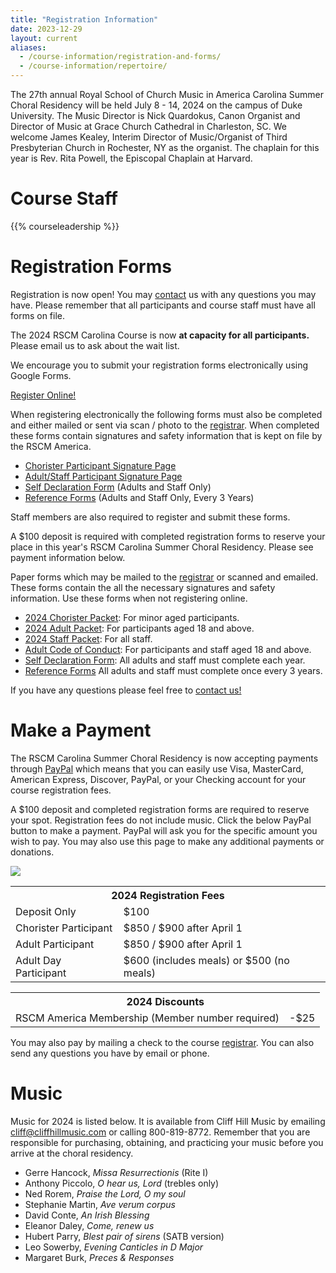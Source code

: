 ```yaml
---
title: "Registration Information"
date: 2023-12-29
layout: current
aliases:
  - /course-information/registration-and-forms/
  - /course-information/repertoire/
---
```


The 27th annual Royal School of Church Music in America Carolina Summer Choral
Residency will be held July 8 - 14, 2024 on the campus of Duke University.
The Music Director is Nick Quardokus, Canon Organist and Director of Music at
Grace Church Cathedral in Charleston, SC.  We welcome James Kealey, Interim
Director of Music/Organist of Third Presbyterian Church in Rochester, NY as
the organist.  The chaplain for this year is Rev. Rita Powell, the Episcopal
Chaplain at Harvard.

# Course Staff

{{% courseleadership %}}

<!--
# Things to Bring

* A cover or blanket of some sort – not too heavy!
* A pillow
* Extra Long Twin Sheets
* Any prescribed medications
* Bath essentials: slippers, shampoo, soap, toothbrush/paste, etc.
* Shoes for the shower
* Shorts/skirts and tops for the week
* Your choir robe from your church
* Your music – please have it 3 hole punched AND practiced!
* Black enclosed toe shoes for Sunday
* Sunday clothes -- think sleeveless
* A musical instrument if you would like to play it for the talent show (choristers
  only)
* Your umbrella – it always seems to rain a day or two
-->

# Registration Forms

Registration is now open!  You may [contact][7] us with any questions you may
have.  Please remember that all participants and course staff must have all
forms on file.

<div class="alert alert-danger" role="alert">
The 2024 RSCM Carolina Course is now <b>at capacity for all participants.</b>
Please email us to ask about the wait list.
</div>

We encourage you to submit your registration forms electronically using
Google Forms.

<p class="text-center">
<a class="btn btn-primary btn-lg" href="https://docs.google.com/forms/d/e/1FAIpQLScXF5T5Lrnaoy-z8gjo43hBhwKOurNqYhvL4l-RFNvZsaUAeg/viewform?usp=sf_link">Register Online!</a>
</p>

When registering electronically the following forms must also be completed
and either mailed or sent via scan / photo to the [registrar][7].  When
completed these forms contain signatures and safety information that is
kept on file by the RSCM America.

* [Chorister Participant Signature Page][13]
* [Adult/Staff Participant Signature Page][12]
* [Self Declaration Form][5] (Adults and Staff Only)
* [Reference Forms][4] (Adults and Staff Only, Every 3 Years)

Staff members are also required to register and submit these forms.

A $100 deposit is required with completed registration forms to reserve your
place in this year's RSCM Carolina Summer Choral Residency.  Please see
payment information below.

Paper forms which may be mailed to the [registrar][7] or scanned and emailed.
These forms contain the all the necessary signatures and safety information.
Use these forms when not registering online.

* [2024 Chorister Packet][1]: For minor aged participants.
* [2024 Adult Packet][2]: For participants aged 18 and above.
* [2024 Staff Packet][2]: For all staff.
* [Adult Code of Conduct][6]: For participants and staff aged 18 and above.
* [Self Declaration Form][5]: All adults and staff must complete each year.
* [Reference Forms][4] All adults and staff must complete once every 3 years.

If you have any questions please feel free to [contact us!][7]

# Make a Payment

The RSCM Carolina Summer Choral Residency is now accepting payments through
[PayPal][20] which means that you can easily use Visa, MasterCard, American
Express, Discover, PayPal, or your Checking account for your course
registration fees.

A $100 deposit and completed registration forms are required to reserve
your spot.  Registration fees do not include music.  Click the below
PayPal button to make a payment.  PayPal will ask you for the specific
amount you wish to pay.  You may also use this page to make any additional
payments or donations.

<p class="text-center">
<a href="https://www.paypal.com/cgi-bin/webscr?cmd=_s-xclick&hosted_button_id=4BLB7ZJ45CR8E"><img src="https://www.paypalobjects.com/en_US/i/btn/btn_paynow_LG.gif" /></a>
</p>

<table class="table">
<tr><th colspan="2">2024 Registration Fees</th></tr>
<tr><td>Deposit Only</td><td>$100</td></tr>
<tr><td>Chorister Participant</td><td>$850 / $900 after April 1</td></tr>
<tr><td>Adult Participant</td><td>$850 / $900 after April 1</td></tr>
<tr><td>Adult Day Participant</td><td>$600 (includes meals) or $500 (no meals)</td></tr>
</table>

<table class="table">
<tr><th colspan="2">2024 Discounts</th></tr>
<tr><td>RSCM America Membership (Member number required)</td><td>-$25</td></tr>
</table>

You may also pay by mailing a check to the course [registrar][7].  You
can also send any questions you have by email or phone.

# Music

Music for 2024
is listed below.  It is available from Cliff Hill Music by
emailing <a href="mailto:cliff@cliffhillmusic.com">cliff@cliffhillmusic.com</a>
or calling 800-819-8772.  Remember that you are responsible for purchasing,
obtaining, and practicing your music before you arrive at the choral residency.

* Gerre Hancock, *Missa Resurrectionis* (Rite I)
* Anthony Piccolo, *O hear us, Lord* (trebles only)
* Ned Rorem, *Praise the Lord, O my soul*
* Stephanie Martin, *Ave verum corpus*
* David Conte, *An Irish Blessing*
* Eleanor Daley, *Come, renew us*
* Hubert Parry, *Blest pair of sirens* (SATB version)
* Leo Sowerby, *Evening Canticles in D Major*
* Margaret Burk, *Preces & Responses*

[1]: /pdf/2024/chorister-packet-2024.pdf
[2]: /pdf/2024/adult-packet-2024.pdf
[3]: /pdf/2024/staff-packet-2024.pdf
[4]: /pdf/2022/reference-form.pdf
[5]: /pdf/2022/self-declaration-form.pdf
[6]: /pdf/2022/adult-code-of-conduct.pdf
[7]: /contact
[12]: /pdf/2023/adult-signature-page.pdf
[13]: /pdf/2023/chorister-signature-page.pdf
[20]: https://www.paypal.com/home
[21]: cliff@cliffhillmusic.com
